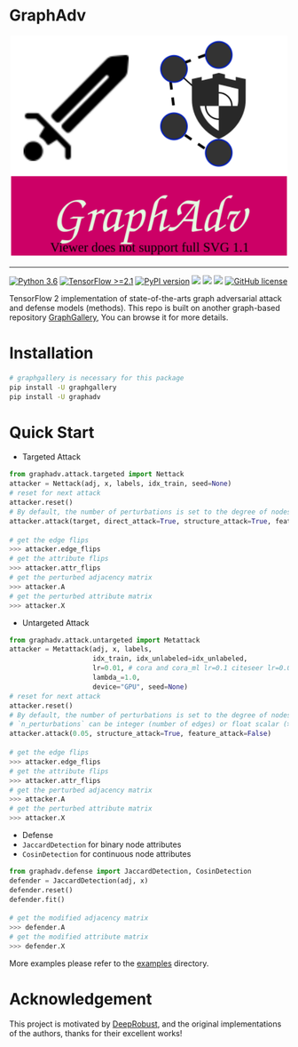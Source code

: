 # GraphAdv

<!-- [pypi-image]: https://badge.fury.io/py/graphadv.svg
[pypi-url]: https://pypi.org/project/graphadv/ -->
<!-- [![PyPI Version][pypi-image]][pypi-url] -->

<p align="center">
  <img width = "500" height = "400" src="https://github.com/EdisonLeeeee/GraphAdv/blob/master/imgs/graphadv.svg" alt="logo"/>
</p>

---

[![Python 3.6](https://img.shields.io/badge/Python->=3.6-3776AB)](https://www.python.org/downloads/release/python-360/)
[![TensorFlow >=2.1](https://img.shields.io/badge/TensorFlow->=2.1-FF6F00?logo=tensorflow)](https://github.com/tensorflow/tensorflow/releases/tag/v2.1.0)
[![PyPI version](https://badge.fury.io/py/graphadv.svg)](https://badge.fury.io/py/graphadv)
![](https://img.shields.io/github/forks/EdisonLeeeee/GraphAdv)
![](https://img.shields.io/github/stars/EdisonLeeeee/GraphAdv)
![](https://img.shields.io/github/issues/EdisonLeeeee/GraphAdv)
[![GitHub license](https://img.shields.io/github/license/EdisonLeeeee/GraphAdv)](https://github.com/EdisonLeeeee/GraphAdv/blob/master/LICENSE)

TensorFlow 2 implementation of state-of-the-arts graph adversarial attack and defense models (methods). This repo is built on another graph-based repository [GraphGallery](https://github.com/EdisonLeeeee/GraphGallery), You can browse it for more details.

# Installation
```bash
# graphgallery is necessary for this package
pip install -U graphgallery
pip install -U graphadv
```

# Quick Start
+ Targeted Attack
```python
from graphadv.attack.targeted import Nettack
attacker = Nettack(adj, x, labels, idx_train, seed=None)
# reset for next attack
attacker.reset()
# By default, the number of perturbations is set to the degree of nodes, you can change it by `n_perturbations=`
attacker.attack(target, direct_attack=True, structure_attack=True, feature_attack=False)

# get the edge flips
>>> attacker.edge_flips
# get the attribute flips
>>> attacker.attr_flips
# get the perturbed adjacency matrix
>>> attacker.A
# get the perturbed attribute matrix
>>> attacker.X

```
+ Untargeted Attack
```python
from graphadv.attack.untargeted import Metattack
attacker = Metattack(adj, x, labels, 
                     idx_train, idx_unlabeled=idx_unlabeled, 
                     lr=0.01, # cora and cora_ml lr=0.1 citeseer lr=0.01
                     lambda_=1.0,
                     device="GPU", seed=None)
# reset for next attack
attacker.reset()
# By default, the number of perturbations is set to the degree of nodes, you can change it by `n_perturbations=`
# `n_perturbations` can be integer (number of edges) or float scalar (>=0, <=1, the ratio of edges)
attacker.attack(0.05, structure_attack=True, feature_attack=False)

# get the edge flips
>>> attacker.edge_flips
# get the attribute flips
>>> attacker.attr_flips
# get the perturbed adjacency matrix
>>> attacker.A
# get the perturbed attribute matrix
>>> attacker.X

```
+ Defense
+ `JaccardDetection` for binary node attributes
+ `CosinDetection` for continuous node attributes

```python
from graphadv.defense import JaccardDetection, CosinDetection
defender = JaccardDetection(adj, x)
defender.reset()
defender.fit()

# get the modified adjacency matrix
>>> defender.A
# get the modified attribute matrix
>>> defender.X
```
More examples please refer to the [examples](https://github.com/EdisonLeeeee/GraphAdv/blob/master/examples) directory.


# Acknowledgement
This project is motivated by [DeepRobust](https://github.com/DSE-MSU/DeepRobust), and the original implementations of the authors, thanks for their excellent works!


